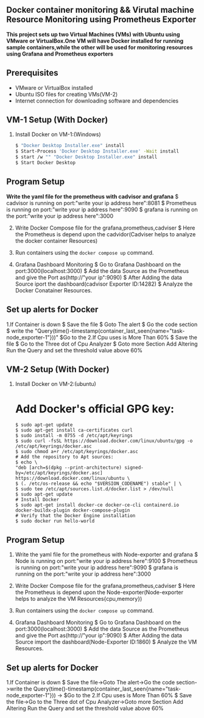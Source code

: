 ## Docker container monitoring && Virutal machine Resource Monitoring using Prometheus Exporter

**This project sets up two Virtual Machines (VMs) with Ubuntu using VMware or VirtualBox.One VM will have Docker installed for running sample containers,while the other will be used for monitoring resources using Grafana and Prometheus exporters**

## Prerequisites
- VMware or VirtualBox installed
- Ubuntu ISO files for creating VMs(VM-2)
- Internet connection for downloading software and dependencies

## VM-1 Setup (With Docker)   
1. Install Docker on VM-1:(Windows)
   ```bash
   $ "Docker Desktop Installer.exe" install
   $ Start-Process 'Docker Desktop Installer.exe' -Wait install
   $ start /w "" "Docker Desktop Installer.exe" install
   $ Start Docker Desktop
   
## Program Setup   
<b> Write the yaml file for the prometheus with cadvisor and grafana</b>
   $ cadvisor is running on port:"write your ip address here":8081
   $ Prometheus is running on port:"write your ip address here":9090
   $ grafana is running on the port:"write your ip address here":3000
   
2. Write Docker Compose file for the grafana,prometheus,cadviser
   $ Here the Prometheus is depend upon the cadvidor(Cadviser helps to analyze the docker container Resources)

3. Run containers using the `docker compose up` command.
   
4. Grafana Dashboard Monitoring
   $ Go to Grafana Dashboard on the port:3000(localhost:3000)
   $ Add the data Source as the Prometheus and give the Port as(http://"your ip":9090)
   $ After Adding the data Source iport the dashboard(cadvisor Exporter ID:14282)
   $ Analyze the Docker Conatainer Resources.
   
## Set up  alerts for Docker
   1.If Container is down
      $ Save the file
      $ Goto The alert
      $ Go the code section
      $ write the "Query(time()-timestamp(container_last_seen{name="task-node_exporter-1"}))"
      $Go to the 
   2.If Cpu uses is More Than 60%
      $ Save the file
      $ Go to the Three dot of Cpu Analyzer
      $ Goto more Section Add Altering Run the Query and set the threshold value above 60%

## VM-2 Setup (With Docker)   
1. Install Docker on VM-2:(ubuntu)
   # Add Docker's official GPG key:
      ``` Terminal
     $ sudo apt-get update
     $ sudo apt-get install ca-certificates curl
     $ sudo install -m 0755 -d /etc/apt/keyrings
     $ sudo curl -fsSL https://download.docker.com/linux/ubuntu/gpg -o /etc/apt/keyrings/docker.asc
     $ sudo chmod a+r /etc/apt/keyrings/docker.asc 
   # Add the repository to Apt sources:
     $ echo \
     "deb [arch=$(dpkg --print-architecture) signed-by=/etc/apt/keyrings/docker.asc] https://download.docker.com/linux/ubuntu \
     $ (. /etc/os-release && echo "$VERSION_CODENAME") stable" | \
     $ sudo tee /etc/apt/sources.list.d/docker.list > /dev/null
     $ sudo apt-get update
   # Install Docker
     $ sudo apt-get install docker-ce docker-ce-cli containerd.io docker-buildx-plugin docker-compose-plugin
   # Verify that the Docker Engine installation
     $ sudo docker run hello-world
   
## Program Setup   
1. Write the yaml file for the prometheus with Node-exporter and grafana
   $ Node is running on port:"write your ip address here":9100
   $ Prometheus is running on port:"write your ip address here":9090
   $ grafana is running on the port:"write your ip address here":3000
   
2. Write Docker Compose file for the grafana,prometheus,cadviser
   $ Here the Prometheus is depend upon the Node-exporter(Node-exporter helps to analyze the VM Resources{cpu,memory})

3. Run containers using the `docker compose up` command.
   
4. Grafana Dashboard Monitoring
   $ Go to Grafana Dashboard on the port:3000(localhost:3000)
   $ Add the data Source as the Prometheus and give the Port as(http://"your ip":9090)
   $ After Adding the data Source import the dashboard(Node-Exporter ID:1860)
   $ Analyze the VM Resources.
   
## Set up  alerts for Docker
   1.If Container is down
      $ Save the file->Goto The alert->Go the code section->write the Query(time()-timestamp(container_last_seen{name="task-node_exporter-1"}))
        ->
      $Go to the 
   2.If Cpu uses is More Than 60%
      $ Save the file->Go to the Three dot of Cpu Analyzer->Goto more Section Add Altering Run the Query and set the threshold value above 60%
   
      
   




